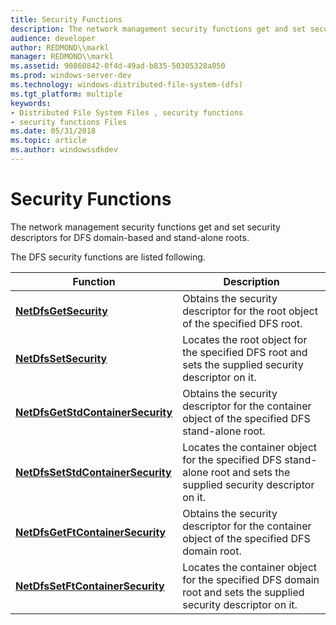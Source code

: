 ```yaml
---
title: Security Functions
description: The network management security functions get and set security descriptors for DFS domain-based and stand-alone roots.
audience: developer
author: REDMOND\\markl
manager: REDMOND\\markl
ms.assetid: 90860842-0f4d-49ad-b835-50305328a050
ms.prod: windows-server-dev
ms.technology: windows-distributed-file-system-(dfs)
ms.tgt_platform: multiple
keywords:
- Distributed File System Files , security functions
- security functions Files
ms.date: 05/31/2018
ms.topic: article
ms.author: windowssdkdev
---
```


# Security Functions

The network management security functions get and set security descriptors for DFS domain-based and stand-alone roots.

The DFS security functions are listed following.



| Function                                                               | Description                                                                                                          |
|------------------------------------------------------------------------|----------------------------------------------------------------------------------------------------------------------|
| [**NetDfsGetSecurity**](/windows/previous-versions/LmDfs/nf-lmdfs-netdfsgetsecurity?branch=master)                         | Obtains the security descriptor for the root object of the specified DFS root.                                       |
| [**NetDfsSetSecurity**](/windows/previous-versions/LmDfs/nf-lmdfs-netdfssetsecurity?branch=master)                         | Locates the root object for the specified DFS root and sets the supplied security descriptor on it.                  |
| [**NetDfsGetStdContainerSecurity**](/windows/previous-versions/LmDfs/nf-lmdfs-netdfsgetstdcontainersecurity?branch=master) | Obtains the security descriptor for the container object of the specified DFS stand-alone root.                      |
| [**NetDfsSetStdContainerSecurity**](/windows/previous-versions/LmDfs/nf-lmdfs-netdfssetstdcontainersecurity?branch=master) | Locates the container object for the specified DFS stand-alone root and sets the supplied security descriptor on it. |
| [**NetDfsGetFtContainerSecurity**](/windows/previous-versions/LmDfs/nf-lmdfs-netdfsgetftcontainersecurity?branch=master)   | Obtains the security descriptor for the container object of the specified DFS domain root.                           |
| [**NetDfsSetFtContainerSecurity**](/windows/previous-versions/LmDfs/nf-lmdfs-netdfssetftcontainersecurity?branch=master)   | Locates the container object for the specified DFS domain root and sets the supplied security descriptor on it.      |



 

 

 




